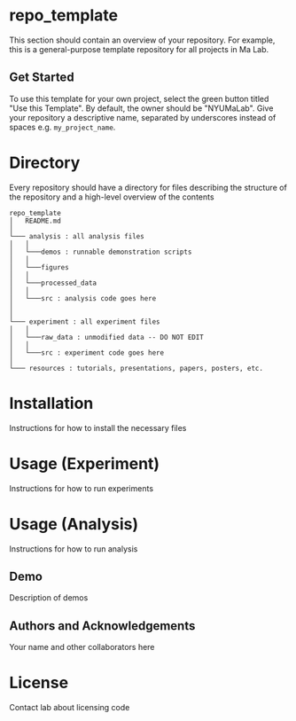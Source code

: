 # repo_template
This section should contain an overview of your repository.
For example, this is a general-purpose template repository for 
all projects in Ma Lab.

## Get Started
To use this template for your own project, select the 
green button titled "Use this Template". By default, 
the owner should be "NYUMaLab". Give your repository a 
descriptive name, separated by underscores instead of spaces
e.g. `my_project_name`.

# Directory
Every repository should have a directory for files
describing the structure of the repository and a high-level
overview of the contents

```
repo_template
│   README.md 
│
└─── analysis : all analysis files
│   │
│   └───demos : runnable demonstration scripts
│   │
│   └───figures
│   │
│   └───processed_data
│   │
│   └───src : analysis code goes here
│
│   
└─── experiment : all experiment files
│   │
│   └───raw_data : unmodified data -- DO NOT EDIT
│   │
│   └───src : experiment code goes here
│
└─── resources : tutorials, presentations, papers, posters, etc.

```

# Installation
Instructions for how to install the necessary files

# Usage (Experiment)
Instructions for how to run experiments

# Usage (Analysis)
Instructions for how to run analysis

## Demo
Description of demos

## Authors and Acknowledgements
Your name and other collaborators here

# License
Contact lab about licensing code
